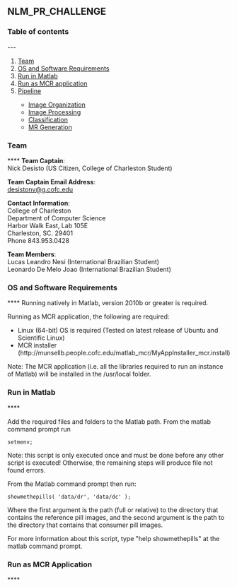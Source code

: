 ## NLM_PR_CHALLENGE

<h3> Table of contents </h3>
---
<ol>
<li><a href="https://github.com/munsellb/NLM_PR_CHALLENGE/blob/master/README.md#team">Team</a></li>
<li><a href="https://github.com/munsellb/NLM_PR_CHALLENGE/blob/master/README.md#os-and-software-requirements">OS and Software Requirements</a></li>
<li><a href="https://github.com/munsellb/NLM_PR_CHALLENGE/blob/master/README.md#run-in-matlab">Run in Matlab</a></li>
<li><a href="https://github.com/munsellb/NLM_PR_CHALLENGE/blob/master/README.md#run-as-mcr_application">Run as MCR application</a></li>
<li><a href="https://github.com/munsellb/NLM_PR_CHALLENGE/blob/master/README.md#pipeline">Pipeline</a></li>
<ul>
<li><a href="https://github.com/munsellb/NLM_PR_CHALLENGE/blob/master/README.md#image-organization">Image Organization</a></li> 
<li><a href="https://github.com/munsellb/NLM_PR_CHALLENGE/blob/master/README.md#image-processing">Image Processing</a></li>
<li><a href="https://github.com/munsellb/NLM_PR_CHALLENGE/blob/master/README.md#classification">Classification</a></li>
<li><a href="https://github.com/munsellb/NLM_PR_CHALLENGE/blob/master/README.md#mr-generation">MR Generation</a></li>
</ul>
</ol>


<h3>Team</h3>
****
<b>Team Captain</b>: </br>
Nick Desisto (US Citizen, College of Charleston Student) </br>

<b>Team Captain Email Address</b>: </br>
desistonv@g.cofc.edu </br>

<b>Contact Information</b>: </br>
College of Charleston  </br>
Department of Computer Science  </br>
Harbor Walk East, Lab 105E  </br>
Charleston, SC. 29401  </br>
Phone 843.953.0428 </br>

<b>Team Members</b>:  </br>
Lucas Leandro Nesi (International Brazilian Student)  </br>
Leonardo De Melo Joao  (International Brazilian Student)  </br>

<h3>OS and Software Requirements</h3>
****
Running natively in Matlab, version 2010b or greater is required.

Running as MCR application, the following are required:
<ul>
    <li>Linux (64-bit) OS is required (Tested on latest release of Ubuntu and Scientific Linux)</li>
    <li>MCR installer (http://munsellb.people.cofc.edu/matlab_mcr/MyAppInstaller_mcr.install)</li>
</ul>

Note: The MCR application (i.e. all the libraries required to run an instance of Matlab) will be installed in the /usr/local folder.

<h3>Run in Matlab</h3>
****

Add the required files and folders to the Matlab path. From the matlab command prompt run
```
setmenv;
```
Note: this script is only executed once and must be done before any other script is executed! 
Otherwise, the remaining steps will produce file not found errors.

From the Matlab command prompt then run:
```
showmethepills( 'data/dr', 'data/dc' );
```
Where the first argument is the path (full or relative) to the directory that contains the 
reference pill images, and the second argument is the path to the directory that contains 
that consumer pill images. 

For more information about this script, type "help showmethepills" at the matlab command prompt.

<h3>Run as MCR Application</h3>
****
